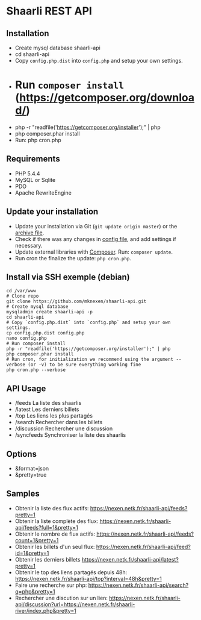 Shaarli REST API
======

## Installation
* Create mysql database shaarli-api
* cd shaarli-api
* Copy `config.php.dist` into `config.php` and setup your own settings.
* # Run `composer install` (https://getcomposer.org/download/)
* php -r "readfile('https://getcomposer.org/installer');" | php
* php composer.phar install
* Run: php cron.php

## Requirements
* PHP 5.4.4
* MySQL or Sqlite
* PDO
* Apache RewriteEngine

## Update your installation
* Update your installation via Git (`git update origin master`) or the [archive file](archive/master.zip).
* Check if there was any changes in [config file](blob/master/config.php.dist), and add settings if necessary.
* Update external libraries with [Composer](https://getcomposer.org/download/). Run: `composer update`.
* Run cron the finalize the update: `php cron.php`.

## Install via SSH exemple (debian)
```
cd /var/www
# Clone repo
git clone https://github.com/mknexen/shaarli-api.git
# Create mysql database
mysqladmin create shaarli-api -p
cd shaarli-api
# Copy `config.php.dist` into `config.php` and setup your own settings.
cp config.php.dist config.php
nano config.php
# Run composer install
php -r "readfile('https://getcomposer.org/installer');" | php
php composer.phar install
# Run cron, for initialization we recommend using the argument --verbose (or -v) to be sure everything working fine
php cron.php --verbose
```

## API Usage
* /feeds La liste des shaarlis
* /latest Les derniers billets
* /top Les liens les plus partagés
* /search Rechercher dans les billets
* /discussion Rechercher une discussion
* /syncfeeds Synchroniser la liste des shaarlis

## Options
* &format=json
* &pretty=true

## Samples
* Obtenir la liste des flux actifs: https://nexen.netk.fr/shaarli-api/feeds?pretty=1
* Obtenir la liste complète des flux: https://nexen.netk.fr/shaarli-api/feeds?full=1&pretty=1
* Obtenir le nombre de flux actifs: https://nexen.netk.fr/shaarli-api/feeds?count=1&pretty=1
* Obtenir les billets d'un seul flux: https://nexen.netk.fr/shaarli-api/feed?id=1&pretty=1
* Obtenir les derniers billets https://nexen.netk.fr/shaarli-api/latest?pretty=1
* Obtenir le top des liens partagés depuis 48h: https://nexen.netk.fr/shaarli-api/top?interval=48h&pretty=1
* Faire une recherche sur php: https://nexen.netk.fr/shaarli-api/search?q=php&pretty=1
* Rechercher une discution sur un lien: https://nexen.netk.fr/shaarli-api/discussion?url=https://nexen.netk.fr/shaarli-river/index.php&pretty=1
